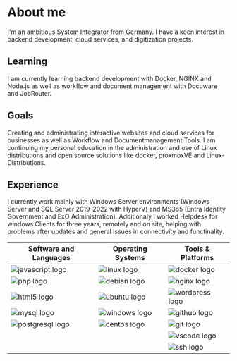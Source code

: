 # About me
I'm an ambitious System Integrator from Germany. I have a keen interest in backend development, cloud services, and digitization projects.

## Learning  
I am currently learning backend development with Docker, NGINX and Node.js as well as workflow and document management with Docuware and JobRouter. 

## Goals
Creating and administrating interactive websites and cloud services for businesses as well as Workflow and Documentmanagement Tools. 
I am continuing my personal education in the administration and use of Linux distributions and open source solutions like docker, proxmoxVE and Linux-Distributions.

## Experience
I currently work mainly with Windows Server environments (Windows Server and SQL Server 2019-2022 with HyperV) and MS365 (Entra Identity Government and ExO Administration).
Additionaly I worked Helpdesk for windows Clients for three years, remotely and on site, helping with problems after updates and general issues in connectivity and functinality.


| Software and Languages | Operating Systems | Tools & Platforms |
|-----------------------|-------------------|-------------------|
| ![javascript logo](https://cdn.jsdelivr.net/gh/devicons/devicon/icons/javascript/javascript-original.svg) | ![linux logo](https://cdn.jsdelivr.net/gh/devicons/devicon/icons/linux/linux-original.svg) | ![docker logo](https://cdn.jsdelivr.net/gh/devicons/devicon/icons/docker/docker-original.svg) |
| ![php logo](https://cdn.jsdelivr.net/gh/devicons/devicon/icons/php/php-original.svg) | ![debian logo](https://cdn.jsdelivr.net/gh/devicons/devicon/icons/debian/debian-original.svg) | ![nginx logo](https://cdn.jsdelivr.net/gh/devicons/devicon/icons/nginx/nginx-original.svg) |
| ![html5 logo](https://cdn.jsdelivr.net/gh/devicons/devicon/icons/html5/html5-original.svg) | ![ubuntu logo](https://cdn.jsdelivr.net/gh/devicons/devicon/icons/ubuntu/ubuntu-plain.svg) | ![wordpress logo](https://cdn.jsdelivr.net/gh/devicons/devicon/icons/wordpress/wordpress-original.svg) |
| ![mysql logo](https://cdn.jsdelivr.net/gh/devicons/devicon/icons/mysql/mysql-original.svg) | ![windows logo](https://cdn.jsdelivr.net/gh/devicons/devicon/icons/windows8/windows8-original.svg) | ![github logo](https://cdn.jsdelivr.net/gh/devicons/devicon/icons/github/github-original.svg) |
| ![postgresql logo](https://cdn.jsdelivr.net/gh/devicons/devicon/icons/postgresql/postgresql-original.svg) | ![centos logo](https://cdn.jsdelivr.net/gh/devicons/devicon/icons/centos/centos-original.svg) | ![git logo](https://cdn.jsdelivr.net/gh/devicons/devicon/icons/git/git-original.svg) |
| | | ![vscode logo](https://cdn.jsdelivr.net/gh/devicons/devicon/icons/vscode/vscode-original.svg)
| | | ![ssh logo](https://cdn.jsdelivr.net/gh/devicons/devicon/icons/ssh/ssh-original.svg) |